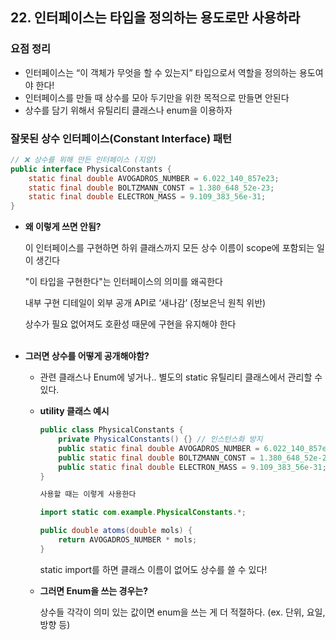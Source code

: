 ## 22. 인터페이스는 타입을 정의하는 용도로만 사용하라

### 요점 정리

- 인터페이스는  “이 객체가 무엇을 할 수 있는지” 타입으로서 역할을 정의하는 용도여야 한다!
- 인터페이스를 만들 때 상수를 모아 두기만을 위한 목적으로 만들면 안된다
- 상수를 담기 위해서 유틸리티 클래스나 enum을 이용하자

### 잘못된 상수 인터페이스(Constant Interface) 패턴

```java
// ❌ 상수를 위해 만든 인터페이스 (지양)
public interface PhysicalConstants {
    static final double AVOGADROS_NUMBER = 6.022_140_857e23;
    static final double BOLTZMANN_CONST = 1.380_648_52e-23;
    static final double ELECTRON_MASS = 9.109_383_56e-31;
}
```

- **왜 이렇게 쓰면 안됨?**

  이 인터페이스를 구현하면 하위 클래스까지 모든 상수 이름이 scope에 포함되는 일이 생긴다

  "이 타입을 구현한다"는 인터페이스의 의미를 왜곡한다

  내부 구현 디테일이 외부 공개 API로 ‘새나감’ (정보은닉 원칙 위반)

  상수가 필요 없어져도 호환성 때문에 구현을 유지해야 한다
<br/><br/>
- **그러면 상수를 어떻게 공개해야함?**
    - 관련 클래스나 Enum에 넣거나.. 별도의 static 유틸리티 클래스에서 관리할 수 있다.
    - **utility 클래스 예시**

        ```java
        public class PhysicalConstants {
            private PhysicalConstants() {} // 인스턴스화 방지
            public static final double AVOGADROS_NUMBER = 6.022_140_857e23;
            public static final double BOLTZMANN_CONST = 1.380_648_52e-23;
            public static final double ELECTRON_MASS = 9.109_383_56e-31;
        }
        ```

        ```java
        사용할 때는 이렇게 사용한다
        
        import static com.example.PhysicalConstants.*;
        
        public double atoms(double mols) {
            return AVOGADROS_NUMBER * mols;
        }
        ```

      static import를 하면 클래스 이름이 없어도 상수를 쓸 수 있다!

    - **그러면 Enum을 쓰는 경우는?**

      상수들 각각이 의미 있는 값이면 enum을 쓰는 게 더 적절하다. (ex. 단위, 요일, 방향 등)